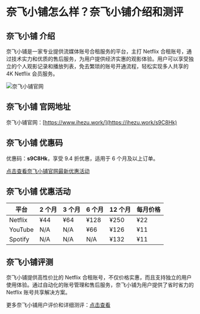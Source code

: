 # 奈飞小铺怎么样？奈飞小铺介绍和测评

## 奈飞小铺 介绍
奈飞小铺是一家专业提供流媒体账号合租服务的平台，主打 Netflix 合租账号，通过技术实力和优质的售后服务，为用户提供经济实惠的观影体验。用户可以享受独立的个人观影记录和播放列表，免去繁琐的账号开通流程，轻松实现多人共享的 4K Netflix 会员服务。

![奈飞小铺官网](https://github.com/user-attachments/assets/0aaa7753-5773-4449-bacd-66fef061c082)

## 奈飞小铺 官网地址
奈飞小铺官网：[https://www.ihezu.work/](https://ihezu.work/s9C8Hk)

## 奈飞小铺 优惠码
优惠码：**s9C8Hk**，享受 9.4 折优惠，适用于 6 个月及以上订单。  

[点击查看奈飞小铺官网最新优惠活动](https://ihezu.work/s9C8Hk)

## 奈飞小铺 优惠活动

| 平台          | 2 个月 | 3 个月 | 6 个月 | 12 个月 | 每月价格 |
|---------------|--------|--------|--------|---------|----------|
| Netflix       | ¥44    | ¥64    | ¥128   | ¥250    | ¥22      |
| YouTube       | N/A    | N/A    | ¥66    | ¥126    | ¥11      |
| Spotify       | N/A    | N/A    | N/A    | ¥132    | ¥11      |

## 奈飞小铺评测
奈飞小铺提供高性价比的 Netflix 合租账号，不仅价格实惠，而且支持独立的用户使用体验。通过自动化的账号管理和售后服务，奈飞小铺为用户提供了省时省力的 Netflix 账号共享解决方案。

更多奈飞小铺用户评价和详细测评：[点击查看](https://ihezu.work/s9C8Hk)
